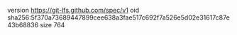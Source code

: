 version https://git-lfs.github.com/spec/v1
oid sha256:5f370a73689447899cee638a3fae517c692f7a526e5d02e31617c87e43b68836
size 764
